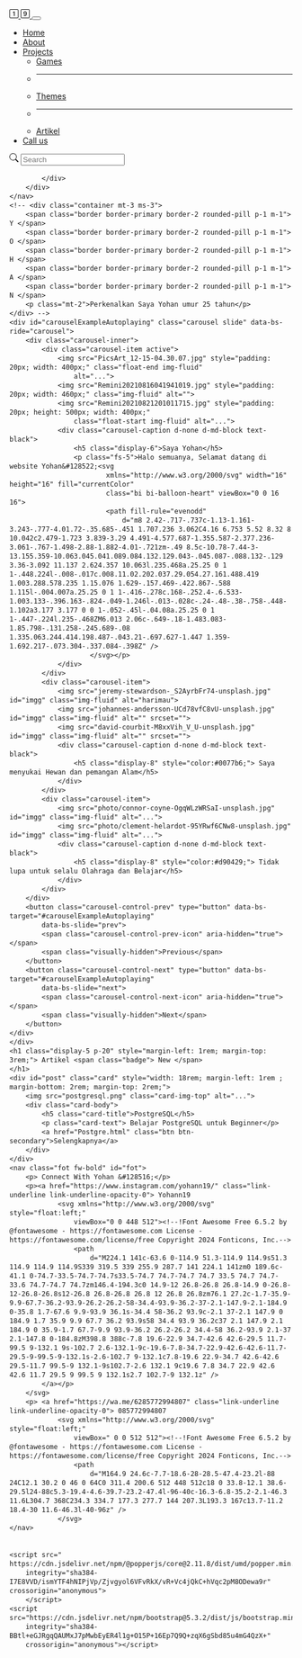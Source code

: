 <!DOCTYPE html>
<html lang="en">

<head>
    <meta charset="UTF-8">
    <meta name="viewport" content="width=device-width, initial-scale=1.0">
    <title>Yohan</title>
    <link rel="stylesheet" href="Wyohan.css">
    <link href="https://cdn.jsdelivr.net/npm/bootstrap@5.3.3/dist/css/bootstrap.min.css" rel="stylesheet"
        integrity="sha384-QWTKZyjpPEjISv5WaRU9OFeRpok6YctnYmDr5pNlyT2bRjXh0JMhjY6hW+ALEwIH" crossorigin="anonymous">
</head>

<body class="bg">
    <nav class="navbar navbar-expand-lg bg-opacity-75 sticky-top" id="nav">
        <div class="container-fluid">
            <a class="navbar-brand " href="#"> <svg xmlns="http://www.w3.org/2000/svg" width="16" height="16"
                    fill="currentColor" class="bi bi-1-square" viewBox="0 0 16 16">
                    <path d="M9.283 4.002V12H7.971V5.338h-.065L6.072 6.656V5.385l1.899-1.383z" />
                    <path
                        d="M0 2a2 2 0 0 1 2-2h12a2 2 0 0 1 2 2v12a2 2 0 0 1-2 2H2a2 2 0 0 1-2-2zm15 0a1 1 0 0 0-1-1H2a1 1 0 0 0-1 1v12a1 1 0 0 0 1 1h12a1 1 0 0 0 1-1z" />
                </svg> <svg xmlns="http://www.w3.org/2000/svg" width="16" height="16" fill="currentColor"
                    class="bi bi-9-square" viewBox="0 0 16 16">
                    <path
                        d="M7.777 12.146c-1.593 0-2.425-.89-2.52-1.798h1.296c.1.357.539.72 1.248.72 1.36 0 1.88-1.353 1.834-3.023h-.076c-.235.627-.873 1.184-1.934 1.184-1.395 0-2.566-.961-2.566-2.666 0-1.711 1.242-2.731 2.87-2.731 1.512 0 2.971.867 2.971 4.014 0 2.836-1.02 4.3-3.123 4.3Zm.118-3.972c.808 0 1.535-.528 1.535-1.594s-.668-1.676-1.56-1.676c-.838 0-1.517.616-1.517 1.659 0 1.072.708 1.61 1.54 1.61Z" />
                    <path
                        d="M0 2a2 2 0 0 1 2-2h12a2 2 0 0 1 2 2v12a2 2 0 0 1-2 2H2a2 2 0 0 1-2-2zm15 0a1 1 0 0 0-1-1H2a1 1 0 0 0-1 1v12a1 1 0 0 0 1 1h12a1 1 0 0 0 1-1z" />
                </svg> </a>
            <button class="navbar-toggler" type="button" data-bs-toggle="collapse" data-bs-target="#navbarNavDropdown"
                aria-controls="navbarNavDropdown" aria-expanded="false" aria-label="Toggle navigation">
                <span class="navbar-toggler-icon"></span>
            </button>
            <div class="collapse navbar-collapse" id="navbarNavDropdown">
                <ul class="navbar-nav">
                    <li class="nav-item">
                        <a class="nav-link active " aria-current="page" href="Wyohan.html">Home</a>
                    </li>
                    <li class="nav-item">
                        <a class="nav-link " href="about.html">About</a>
                    </li>
                    <li class="nav-item dropdown">
                        <a class="nav-link dropdown-toggle" href="#" role="button" data-bs-toggle="dropdown"
                            aria-expanded="false"> Projects</a>
                        <ul class="dropdown-menu bg-opacity-75" id="down">
                            <li><a class="dropdown-item" href="Homegames.html">Games</a></li>
                            <li>
                                <hr class="dropdown-divider">
                            </li>
                            <li><a class="dropdown-item" href="homeweb.html">Themes</a></li>
                            <li>
                                <hr class="dropdown-divider">
                            </li>
                            <li><a class="dropdown-item" href="Artikel.html">Artikel</a></li>
                        </ul>
                    </li>
                    <li class="nav-item">
                        <a class="nav-link" href="callus.html"> Call us</a>
                    </li>
                </ul>
                <form class="d-flex ms-auto col-md-3" role="search">
                    <div class="input-group">
                        <label class="input-group-text" for="Search"><svg xmlns="http://www.w3.org/2000/svg" width="16"
                                height="16" fill="currentColor" class="bi bi-search" viewBox="0 0 16 16">
                                <path
                                    d="M11.742 10.344a6.5 6.5 0 1 0-1.397 1.398h-.001c.03.04.062.078.098.115l3.85 3.85a1 1 0 0 0 1.415-1.414l-3.85-3.85a1.007 1.007 0 0 0-.115-.1zM12 6.5a5.5 5.5 0 1 1-11 0 5.5 5.5 0 0 1 11 0" />
                            </svg></label>
                        <input class="form-control me-3" id="Search" placeholder="Search " aria-label="Search">
                        <!-- <button class="btn btn-outline-light" type="submit"><svg xmlns="http://www.w3.org/2000/svg"
                            width="16" height="16" fill="currentColor" class="bi bi-search" viewBox="0 0 16 16">
                            <path
                                d="M11.742 10.344a6.5 6.5 0 1 0-1.397 1.398h-.001c.03.04.062.078.098.115l3.85 3.85a1 1 0 0 0 1.415-1.414l-3.85-3.85a1.007 1.007 0 0 0-.115-.1zM12 6.5a5.5 5.5 0 1 1-11 0 5.5 5.5 0 0 1 11 0" />
                        </svg></button> -->
                    </div>
                </form>

            </div>
        </div>
    </nav>
    <!-- <div class="container mt-3 ms-3">
        <span class="border border-primary border-2 rounded-pill p-1 m-1"> Y </span>
        <span class="border border-primary border-2 rounded-pill p-1 m-1"> O </span>
        <span class="border border-primary border-2 rounded-pill p-1 m-1"> H </span>
        <span class="border border-primary border-2 rounded-pill p-1 m-1"> A </span>
        <span class="border border-primary border-2 rounded-pill p-1 m-1"> N </span>
        <p class="mt-2">Perkenalkan Saya Yohan umur 25 tahun</p>
    </div> -->
    <div id="carouselExampleAutoplaying" class="carousel slide" data-bs-ride="carousel">
        <div class="carousel-inner">
            <div class="carousel-item active">
                <img src="PicsArt_12-15-04.30.07.jpg" style="padding: 20px; width: 400px;" class="float-end img-fluid"
                    alt="...">
                <img src="Remini20210816041941019.jpg" style="padding: 20px; width: 460px;" class="img-fluid" alt="">
                <img src="Remini20210821201011715.jpg" style="padding: 20px; height: 500px; width: 400px;"
                    class="float-start img-fluid" alt="...">
                <div class="carousel-caption d-none d-md-block text-black">
                    <h5 class="display-6">Saya Yohan</h5>
                    <p class="fs-5">Halo semuanya, Selamat datang di website Yohan&#128522;<svg
                            xmlns="http://www.w3.org/2000/svg" width="16" height="16" fill="currentColor"
                            class="bi bi-balloon-heart" viewBox="0 0 16 16">
                            <path fill-rule="evenodd"
                                d="m8 2.42-.717-.737c-1.13-1.161-3.243-.777-4.01.72-.35.685-.451 1.707.236 3.062C4.16 6.753 5.52 8.32 8 10.042c2.479-1.723 3.839-3.29 4.491-4.577.687-1.355.587-2.377.236-3.061-.767-1.498-2.88-1.882-4.01-.721zm-.49 8.5c-10.78-7.44-3-13.155.359-10.063.045.041.089.084.132.129.043-.045.087-.088.132-.129 3.36-3.092 11.137 2.624.357 10.063l.235.468a.25.25 0 1 1-.448.224l-.008-.017c.008.11.02.202.037.29.054.27.161.488.419 1.003.288.578.235 1.15.076 1.629-.157.469-.422.867-.588 1.115l-.004.007a.25.25 0 1 1-.416-.278c.168-.252.4-.6.533-1.003.133-.396.163-.824-.049-1.246l-.013-.028c-.24-.48-.38-.758-.448-1.102a3.177 3.177 0 0 1-.052-.45l-.04.08a.25.25 0 1 1-.447-.224l.235-.468ZM6.013 2.06c-.649-.18-1.483.083-1.85.798-.131.258-.245.689-.08 1.335.063.244.414.198.487-.043.21-.697.627-1.447 1.359-1.692.217-.073.304-.337.084-.398Z" />
                        </svg></p>
                </div>
            </div>
            <div class="carousel-item">
                <img src="jeremy-stewardson-_S2AyrbFr74-unsplash.jpg" id="imgg" class="img-fluid" alt="harimau">
                <img src="johannes-andersson-UCd78vfC8vU-unsplash.jpg" id="imgg" class="img-fluid" alt="" srcset="">
                <img src="david-courbit-M8xxVih_V_U-unsplash.jpg" id="imgg" class="img-fluid" alt="" srcset="">
                <div class="carousel-caption d-none d-md-block text-black">
                    <h5 class="display-8" style="color:#0077b6;"> Saya menyukai Hewan dan pemangan Alam</h5>
                </div>
            </div>
            <div class="carousel-item">
                <img src="photo/connor-coyne-OgqWLzWRSaI-unsplash.jpg" id="imgg" class="img-fluid" alt="...">
                <img src="photo/clement-helardot-95YRwf6CNw8-unsplash.jpg" id="imgg" class="img-fluid" alt="...">
                <div class="carousel-caption d-none d-md-block text-black">
                    <h5 class="display-8" style="color:#d90429;"> Tidak lupa untuk selalu Olahraga dan Belajar</h5>
                </div>
            </div>
        </div>
        <button class="carousel-control-prev" type="button" data-bs-target="#carouselExampleAutoplaying"
            data-bs-slide="prev">
            <span class="carousel-control-prev-icon" aria-hidden="true"></span>
            <span class="visually-hidden">Previous</span>
        </button>
        <button class="carousel-control-next" type="button" data-bs-target="#carouselExampleAutoplaying"
            data-bs-slide="next">
            <span class="carousel-control-next-icon" aria-hidden="true"></span>
            <span class="visually-hidden">Next</span>
        </button>
    </div>
    </div>
    <h1 class="display-5 p-20" style="margin-left: 1rem; margin-top: 3rem;"> Artikel <span class="badge"> New </span>
    </h1>
    <div id="post" class="card" style="width: 18rem; margin-left: 1rem ; margin-bottom: 2rem; margin-top: 2rem;">
        <img src="postgresql.png" class="card-img-top" alt="...">
        <div class="card-body">
            <h5 class="card-title">PostgreSQL</h5>
            <p class="card-text"> Belajar PostgreSQL untuk Beginner</p>
            <a href="Postgre.html" class="btn btn-secondary">Selengkapnya</a>
        </div>
    </div>
    <nav class="fot fw-bold" id="fot">
        <p> Connect With Yohan &#128516;</p>
        <p><a href="https://www.instagram.com/yohann19/" class="link-underline link-underline-opacity-0"> Yohann19
                <svg xmlns="http://www.w3.org/2000/svg" style="float:left;"
                    viewBox="0 0 448 512"><!--!Font Awesome Free 6.5.2 by @fontawesome - https://fontawesome.com License - https://fontawesome.com/license/free Copyright 2024 Fonticons, Inc.-->
                    <path
                        d="M224.1 141c-63.6 0-114.9 51.3-114.9 114.9s51.3 114.9 114.9 114.9S339 319.5 339 255.9 287.7 141 224.1 141zm0 189.6c-41.1 0-74.7-33.5-74.7-74.7s33.5-74.7 74.7-74.7 74.7 33.5 74.7 74.7-33.6 74.7-74.7 74.7zm146.4-194.3c0 14.9-12 26.8-26.8 26.8-14.9 0-26.8-12-26.8-26.8s12-26.8 26.8-26.8 26.8 12 26.8 26.8zm76.1 27.2c-1.7-35.9-9.9-67.7-36.2-93.9-26.2-26.2-58-34.4-93.9-36.2-37-2.1-147.9-2.1-184.9 0-35.8 1.7-67.6 9.9-93.9 36.1s-34.4 58-36.2 93.9c-2.1 37-2.1 147.9 0 184.9 1.7 35.9 9.9 67.7 36.2 93.9s58 34.4 93.9 36.2c37 2.1 147.9 2.1 184.9 0 35.9-1.7 67.7-9.9 93.9-36.2 26.2-26.2 34.4-58 36.2-93.9 2.1-37 2.1-147.8 0-184.8zM398.8 388c-7.8 19.6-22.9 34.7-42.6 42.6-29.5 11.7-99.5 9-132.1 9s-102.7 2.6-132.1-9c-19.6-7.8-34.7-22.9-42.6-42.6-11.7-29.5-9-99.5-9-132.1s-2.6-102.7 9-132.1c7.8-19.6 22.9-34.7 42.6-42.6 29.5-11.7 99.5-9 132.1-9s102.7-2.6 132.1 9c19.6 7.8 34.7 22.9 42.6 42.6 11.7 29.5 9 99.5 9 132.1s2.7 102.7-9 132.1z" />
            </a></p>
        </svg>
        <p> <a href="https://wa.me/6285772994807" class="link-underline link-underline-opacity-0"> 085772994807
                <svg xmlns="http://www.w3.org/2000/svg" style="float:left;"
                    viewBox=" 0 0 512 512"><!--!Font Awesome Free 6.5.2 by @fontawesome - https://fontawesome.com License - https://fontawesome.com/license/free Copyright 2024 Fonticons, Inc.-->
                    <path
                        d="M164.9 24.6c-7.7-18.6-28-28.5-47.4-23.2l-88 24C12.1 30.2 0 46 0 64C0 311.4 200.6 512 448 512c18 0 33.8-12.1 38.6-29.5l24-88c5.3-19.4-4.6-39.7-23.2-47.4l-96-40c-16.3-6.8-35.2-2.1-46.3 11.6L304.7 368C234.3 334.7 177.3 277.7 144 207.3L193.3 167c13.7-11.2 18.4-30 11.6-46.3l-40-96z" />
                </svg>
    </nav>


    <script src=" https://cdn.jsdelivr.net/npm/@popperjs/core@2.11.8/dist/umd/popper.min.js"
        integrity="sha384-I7E8VVD/ismYTF4hNIPjVp/Zjvgyol6VFvRkX/vR+Vc4jQkC+hVqc2pM8ODewa9r" crossorigin="anonymous">
        </script>
    <script src="https://cdn.jsdelivr.net/npm/bootstrap@5.3.2/dist/js/bootstrap.min.js"
        integrity="sha384-BBtl+eGJRgqQAUMxJ7pMwbEyER4l1g+O15P+16Ep7Q9Q+zqX6gSbd85u4mG4QzX+"
        crossorigin="anonymous"></script>
</body>

</html>
